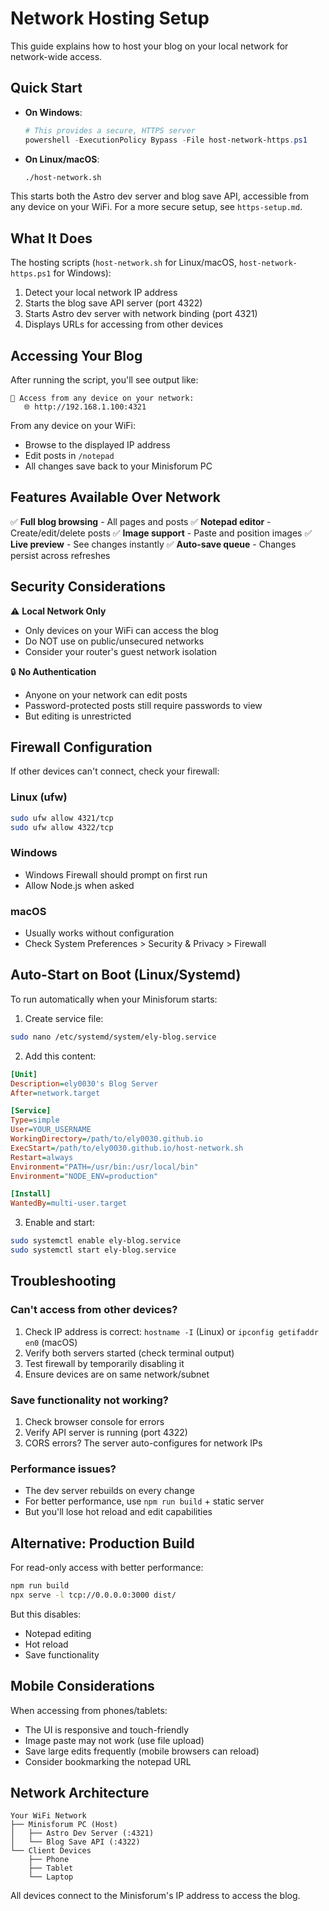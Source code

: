 # Network Hosting Setup

This guide explains how to host your blog on your local network for network-wide access.

## Quick Start

*   **On Windows**:
    ```powershell
    # This provides a secure, HTTPS server
    powershell -ExecutionPolicy Bypass -File host-network-https.ps1
    ```

*   **On Linux/macOS**:
    ```bash
    ./host-network.sh
    ```

This starts both the Astro dev server and blog save API, accessible from any device on your WiFi. For a more secure setup, see `https-setup.md`.

## What It Does

The hosting scripts (`host-network.sh` for Linux/macOS, `host-network-https.ps1` for Windows):
1. Detect your local network IP address
2. Starts the blog save API server (port 4322)
3. Starts Astro dev server with network binding (port 4321)
4. Displays URLs for accessing from other devices

## Accessing Your Blog

After running the script, you'll see output like:
```
📱 Access from any device on your network:
   🌐 http://192.168.1.100:4321
```

From any device on your WiFi:
- Browse to the displayed IP address
- Edit posts in `/notepad`
- All changes save back to your Minisforum PC

## Features Available Over Network

✅ **Full blog browsing** - All pages and posts
✅ **Notepad editor** - Create/edit/delete posts
✅ **Image support** - Paste and position images
✅ **Live preview** - See changes instantly
✅ **Auto-save queue** - Changes persist across refreshes

## Security Considerations

⚠️ **Local Network Only**
- Only devices on your WiFi can access the blog
- Do NOT use on public/unsecured networks
- Consider your router's guest network isolation

🔒 **No Authentication**
- Anyone on your network can edit posts
- Password-protected posts still require passwords to view
- But editing is unrestricted

## Firewall Configuration

If other devices can't connect, check your firewall:

### Linux (ufw)
```bash
sudo ufw allow 4321/tcp
sudo ufw allow 4322/tcp
```

### Windows
- Windows Firewall should prompt on first run
- Allow Node.js when asked

### macOS
- Usually works without configuration
- Check System Preferences > Security & Privacy > Firewall

## Auto-Start on Boot (Linux/Systemd)

To run automatically when your Minisforum starts:

1. Create service file:
```bash
sudo nano /etc/systemd/system/ely-blog.service
```

2. Add this content:
```ini
[Unit]
Description=ely0030's Blog Server
After=network.target

[Service]
Type=simple
User=YOUR_USERNAME
WorkingDirectory=/path/to/ely0030.github.io
ExecStart=/path/to/ely0030.github.io/host-network.sh
Restart=always
Environment="PATH=/usr/bin:/usr/local/bin"
Environment="NODE_ENV=production"

[Install]
WantedBy=multi-user.target
```

3. Enable and start:
```bash
sudo systemctl enable ely-blog.service
sudo systemctl start ely-blog.service
```

## Troubleshooting

### Can't access from other devices?
1. Check IP address is correct: `hostname -I` (Linux) or `ipconfig getifaddr en0` (macOS)
2. Verify both servers started (check terminal output)
3. Test firewall by temporarily disabling it
4. Ensure devices are on same network/subnet

### Save functionality not working?
1. Check browser console for errors
2. Verify API server is running (port 4322)
3. CORS errors? The server auto-configures for network IPs

### Performance issues?
- The dev server rebuilds on every change
- For better performance, use `npm run build` + static server
- But you'll lose hot reload and edit capabilities

## Alternative: Production Build

For read-only access with better performance:
```bash
npm run build
npx serve -l tcp://0.0.0.0:3000 dist/
```

But this disables:
- Notepad editing
- Hot reload
- Save functionality

## Mobile Considerations

When accessing from phones/tablets:
- The UI is responsive and touch-friendly
- Image paste may not work (use file upload)
- Save large edits frequently (mobile browsers can reload)
- Consider bookmarking the notepad URL

## Network Architecture

```
Your WiFi Network
├── Minisforum PC (Host)
│   ├── Astro Dev Server (:4321)
│   └── Blog Save API (:4322)
└── Client Devices
    ├── Phone
    ├── Tablet
    └── Laptop
```

All devices connect to the Minisforum's IP address to access the blog.